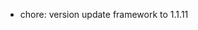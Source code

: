 <!-- The pattern we follow here is to keep the changelog for the latest version -->
<!-- Old changelogs are automatically attached to the GitHub releases -->

- chore: version update framework to 1.1.11
